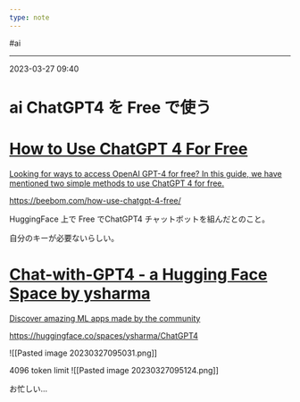 ```yaml
---
type: note
---
```


#ai

---
2023-03-27  09:40

# ai  ChatGPT4 を Free で使う


<div class="rich-link-card-container"><a class="rich-link-card" href="https://beebom.com/how-use-chatgpt-4-free/" target="_blank">
	<div class="rich-link-image-container">
		<div class="rich-link-image" style="background-image: url('https://beebom.com/wp-content/uploads/2023/03/How-to-Use-ChatGPT-4-For-Free.jpg')">
	</div>
	</div>
	<div class="rich-link-card-text">
		<h1 class="rich-link-card-title">How to Use ChatGPT 4 For Free</h1>
		<p class="rich-link-card-description">
		Looking for ways to access OpenAI GPT-4 for free? In this guide, we have mentioned two simple methods to use ChatGPT 4 for free.
		</p>
		<p class="rich-link-href">
		https://beebom.com/how-use-chatgpt-4-free/
		</p>
	</div>
</a></div>



HuggingFace 上で Free でChatGPT4 チャットボットを組んだとのこと。

自分のキーが必要ないらしい。



<div class="rich-link-card-container"><a class="rich-link-card" href="https://huggingface.co/spaces/ysharma/ChatGPT4" target="_blank">
	<div class="rich-link-image-container">
		<div class="rich-link-image" style="background-image: url('https://cdn-thumbnails.huggingface.co/social-thumbnails/spaces/ysharma/ChatGPT4.png')">
	</div>
	</div>
	<div class="rich-link-card-text">
		<h1 class="rich-link-card-title">Chat-with-GPT4 - a Hugging Face Space by ysharma</h1>
		<p class="rich-link-card-description">
		Discover amazing ML apps made by the community
		</p>
		<p class="rich-link-href">
		https://huggingface.co/spaces/ysharma/ChatGPT4
		</p>
	</div>
</a></div>


![[Pasted image 20230327095031.png]]

4096 token limit
![[Pasted image 20230327095124.png]]

お忙しい...